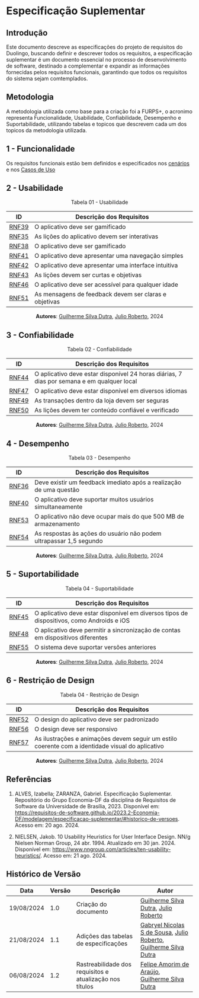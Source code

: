 # Especificação Suplementar

## Introdução
Este documento descreve as especificações do projeto de requisitos do Duolingo, buscando definir e descrever todos os requisitos, a especificação suplementar é um documento essencial no processo de desenvolvimento de software, destinado a complementar e expandir as informações fornecidas pelos requisitos funcionais, garantindo que todos os requisitos do sistema sejam comtemplados.

## Metodologia
A metodologia utilizada como base para a criação foi a FURPS+, o acronimo representa Funcionalidade, Usabilidade, Confiabilidade, Desempenho e Suportabilidade, utilizando tabelas e topicos que descrevem cada um dos topicos da metodologia utilizada.

## 1 - Funcionalidade
Os requisitos funcionais estão bem definidos e especificados nos [cenários](../Modelagem/Cenarios/cenariosFinais.md) e nos [Casos de Uso](../Modelagem/Casos/introducao.md)

## 2 - Usabilidade

<center>

Tabela 01 - Usabilidade

| ID   | Descrição dos Requisitos |
|------|--------------------------|
| [RNF39](../Elicitacao/priorizacao/priorizados.md#tabela-03-resultado-da-priorizacao) | O aplicativo deve ser gamificado |
| [RNF35](../Elicitacao/priorizacao/priorizados.md#tabela-03-resultado-da-priorizacao) | As lições do aplicativo devem ser interativas |
| [RNF38](../Elicitacao/priorizacao/priorizados.md#tabela-03-resultado-da-priorizacao) | O aplicativo deve ser gamificado |
| [RNF41](../Elicitacao/priorizacao/priorizados.md#tabela-03-resultado-da-priorizacao) | O aplicativo deve apresentar uma navegação simples |
| [RNF42](../Elicitacao/priorizacao/priorizados.md#tabela-03-resultado-da-priorizacao) | O aplicativo deve apresentar uma interface intuitiva |
| [RNF43](../Elicitacao/priorizacao/priorizados.md#tabela-03-resultado-da-priorizacao) | As lições devem ser curtas e objetivas |
| [RNF46](../Elicitacao/priorizacao/priorizados.md#tabela-03-resultado-da-priorizacao) | O aplicativo deve ser acessível para qualquer idade |
| [RNF51](../Elicitacao/priorizacao/priorizados.md#tabela-03-resultado-da-priorizacao) | As mensagens de feedback devem ser claras e objetivas |

**Autores**: [Guilherme Silva Dutra](https://github.com/GuiDutra21), [Julio Roberto](https://github.com/JulioR2022), 2024

</center>


## 3 - Confiabilidade
<center>
Tabela 02 - Confiabilidade

| ID   | Descrição dos Requisitos |
|------|--------------------------|
| [RNF44](../Elicitacao/priorizacao/priorizados.md#tabela-03-resultado-da-priorizacao) | O aplicativo deve estar disponível 24 horas diárias, 7 dias por semana e em qualquer local |
| [RNF47](../Elicitacao/priorizacao/priorizados.md#tabela-03-resultado-da-priorizacao) | O aplicativo deve estar disponível em diversos idiomas |
| [RNF49](../Elicitacao/priorizacao/priorizados.md#tabela-03-resultado-da-priorizacao) | As transações dentro da loja devem ser seguras |
| [RNF50](../Elicitacao/priorizacao/priorizados.md#tabela-03-resultado-da-priorizacao) | As lições devem ter conteúdo confiável e verificado |

**Autores**: [Guilherme Silva Dutra](https://github.com/GuiDutra21), [Julio Roberto](https://github.com/JulioR2022), 2024

</center>


## 4 - Desempenho
<center>
Tabela 03 - Desempenho

| ID   | Descrição dos Requisitos |
|------|--------------------------|
| [RNF36](../Elicitacao/priorizacao/priorizados.md#tabela-03-resultado-da-priorizacao) | Deve existir um feedback imediato após a realização de uma questão |
| [RNF40](../Elicitacao/priorizacao/priorizados.md#tabela-03-resultado-da-priorizacao) | O aplicativo deve suportar muitos usuários simultaneamente |
| [RNF53](../Elicitacao/priorizacao/priorizados.md#tabela-03-resultado-da-priorizacao) | O aplicativo não deve ocupar mais do que 500 MB de armazenamento |
| [RNF54](../Elicitacao/priorizacao/priorizados.md#tabela-03-resultado-da-priorizacao) | As respostas às ações do usuário não podem ultrapassar 1,5 segundo |

**Autores**: [Guilherme Silva Dutra](https://github.com/GuiDutra21), [Julio Roberto](https://github.com/JulioR2022), 2024

</center>


## 5 - Suportabilidade
<center>
Tabela 04 - Suportabilidade


| ID   | Descrição dos Requisitos |
|------|--------------------------|
| [RNF45](../Elicitacao/priorizacao/priorizados.md#tabela-03-resultado-da-priorizacao) | O aplicativo deve estar disponível em diversos tipos de dispositivos, como Androids e iOS |
| [RNF48](../Elicitacao/priorizacao/priorizados.md#tabela-03-resultado-da-priorizacao) | O aplicativo deve permitir a sincronização de contas em dispositivos diferentes |
| [RNF55](../Elicitacao/priorizacao/priorizados.md#tabela-03-resultado-da-priorizacao) | O sistema deve suportar versões anteriores |

**Autores**: [Guilherme Silva Dutra](https://github.com/GuiDutra21), [Julio Roberto](https://github.com/JulioR2022), 2024

</center>


## 6 - Restrição de Design
<center>
Tabela 04 - Restrição de Design


| ID   | Descrição dos Requisitos |
|------|--------------------------|
| [RNF52](../Elicitacao/priorizacao/priorizados.md#tabela-03-resultado-da-priorizacao) | O design do aplicativo deve ser padronizado |
| [RNF56](../Elicitacao/priorizacao/priorizados.md#tabela-03-resultado-da-priorizacao) | O design deve ser responsivo |
| [RNF57](../Elicitacao/priorizacao/priorizados.md#tabela-03-resultado-da-priorizacao) | As ilustrações e animações devem seguir um estilo coerente com a identidade visual do aplicativo |

**Autores**: [Guilherme Silva Dutra](https://github.com/GuiDutra21), [Julio Roberto](https://github.com/JulioR2022), 2024

</center>

## Referências

1. ALVES, Izabella; ZARANZA, Gabriel. Especificação Suplementar. Repositório do Grupo Economia-DF da disciplina de Requisitos de Software da Universidade de Brasília, 2023. Disponível em: https://requisitos-de-software.github.io/2023.2-Economia-DF/modelagem/especificacao-suplementar/#historico-de-versoes. Acesso em: 20 ago. 2024.

2. NIELSEN, Jakob. 10 Usability Heuristics for User Interface Design. NN/g Nielsen Norman Group, 24 abr. 1994. Atualizado em 30 jan. 2024. Disponível em: https://www.nngroup.com/articles/ten-usability-heuristics/. Acesso em: 21 ago. 2024.

## Histórico de Versão

<center>

| Data | Versão | Descrição | Autor |
| ---- | ------ | --------- | ----- |
| 19/08/2024 | 1.0 | Criação do documento | [Guilherme Silva Dutra](https://github.com/GuiDutra21), [Julio Roberto](https://github.com/JulioR2022) |
| 21/08/2024 | 1.1 | Adições das tabelas de especificações | [Gabryel Nicolas S de Sousa](https://github.com/gabryelns), [Julio Roberto](https://github.com/JulioR2022), [Guilherme Silva Dutra](https://github.com/GuiDutra21) |
| 06/08/2024 | 1.2 | Rastreabilidade dos requisitos e atualização nos títulos | [Felipe Amorim de Araújo](https://github.com/lipeaaraujo), [Guilherme Silva Dutra](https://github.com/GuiDutra21) |

</center>
